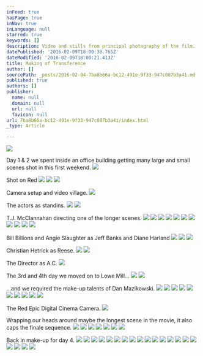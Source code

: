 ```yaml
---
inFeed: true
hasPage: true
inNav: true
inLanguage: null
starred: true
keywords: []
description: Video and stills from principal photography of the film.
datePublished: '2016-02-09T18:00:30.765Z'
dateModified: '2016-02-09T18:00:21.413Z'
title: Making of Transference
author: []
sourcePath: _posts/2016-02-04-7ba8b66a-bc12-491e-9f33-947c087b3a41.md
published: true
authors: []
publisher:
  name: null
  domain: null
  url: null
  favicon: null
url: 7ba8b66a-bc12-491e-9f33-947c087b3a41/index.html
_type: Article

---
```

![](https://the-grid-user-content.s3-us-west-2.amazonaws.com/4d2cfaa0-0232-4a51-b5e1-080085a5a4be.JPG)

Day 1 & 2 we spent inside an office building getting many large and small scenes shot in this first weekend.
![](https://the-grid-user-content.s3-us-west-2.amazonaws.com/ad38290c-eeaf-41f8-bb69-5eb23ff94cc5.JPG)

Shot on Red
![](https://the-grid-user-content.s3-us-west-2.amazonaws.com/bdb97b96-6333-48cc-882f-7479dfc3ca2d.JPG)
![](https://the-grid-user-content.s3-us-west-2.amazonaws.com/6a518b3a-ed12-4737-b8bd-56994e1124cf.JPG)
![](https://the-grid-user-content.s3-us-west-2.amazonaws.com/0e047096-336e-4c0e-96a5-44c0e5892c72.JPG)

Camera setup and video village.
![](https://the-grid-user-content.s3-us-west-2.amazonaws.com/536438b5-b60f-4425-adde-d846f16e0a3b.JPG)

The actors as standins.
![](https://the-grid-user-content.s3-us-west-2.amazonaws.com/d2255851-ab32-46a9-aeb5-cdd7e6f1a47c.JPG)
![](https://the-grid-user-content.s3-us-west-2.amazonaws.com/998dd707-51d9-4455-b302-429ff0820b80.JPG)

T.J. McClannahan directing one of the longer scenes.
![](https://the-grid-user-content.s3-us-west-2.amazonaws.com/5b8d66d9-8319-44ce-870f-66ebff1081f4.JPG)
![](https://the-grid-user-content.s3-us-west-2.amazonaws.com/6da4c07f-5858-4d4f-b25c-691070b0ec32.JPG)
![](https://the-grid-user-content.s3-us-west-2.amazonaws.com/94ecf7cc-6af7-48ac-946d-69c87f440da0.JPG)
![](https://the-grid-user-content.s3-us-west-2.amazonaws.com/7c102bf4-3cce-4f7f-884d-5fa39bc8dea2.JPG)
![](https://the-grid-user-content.s3-us-west-2.amazonaws.com/5604f516-818a-4e52-9456-c2c6ad4b6b95.JPG)
![](https://the-grid-user-content.s3-us-west-2.amazonaws.com/cb30f07c-d563-4184-b9e9-e8b56f1bd1dc.JPG)
![](https://the-grid-user-content.s3-us-west-2.amazonaws.com/3efc7d42-9065-43f9-99a3-c0eb6edc3d3f.JPG)
![](https://the-grid-user-content.s3-us-west-2.amazonaws.com/9f18a0b4-b057-40e4-b78d-990278399d8e.JPG)
![](https://the-grid-user-content.s3-us-west-2.amazonaws.com/04e1e25b-f296-4b1a-9485-422707605941.JPG)
![](https://the-grid-user-content.s3-us-west-2.amazonaws.com/0721cd82-c4c3-4754-871e-88ceacac462c.JPG)
![](https://the-grid-user-content.s3-us-west-2.amazonaws.com/ccb96309-34ab-48dd-9e21-364060cd1644.JPG)

Bill Billions and Angie Slaughter as Jeff Banks and Diane Harland
![](https://the-grid-user-content.s3-us-west-2.amazonaws.com/3efe6892-1a85-40cf-ae93-b764f04f7804.JPG)
![](https://the-grid-user-content.s3-us-west-2.amazonaws.com/8bcb8876-a39e-427d-ad44-2dbf4850e0fb.JPG)
![](https://the-grid-user-content.s3-us-west-2.amazonaws.com/b66c7651-4717-416e-becf-591bb2b8be0f.JPG)

Christian Hetrick as Reese.
![](https://the-grid-user-content.s3-us-west-2.amazonaws.com/2746bd76-e1ae-4784-a7b6-500e228bebc2.JPG)
![](https://the-grid-user-content.s3-us-west-2.amazonaws.com/971d214b-f184-4300-864b-772a40218b60.JPG)

The Director as A.C.
![](https://the-grid-user-content.s3-us-west-2.amazonaws.com/3532e596-10bc-4ba6-a1c1-0b420d885e80.JPG)

The 3rd and 4th day we moved on to Lowe Mill...
![](https://the-grid-user-content.s3-us-west-2.amazonaws.com/8f1480b8-6d59-406a-8056-611012185f88.JPG)
![](https://the-grid-user-content.s3-us-west-2.amazonaws.com/7ca7ef70-ace0-4ec4-a605-e82bdd0fd0b1.JPG)

...and we required the make-up talents of Dan Mazikowski.
![](https://the-grid-user-content.s3-us-west-2.amazonaws.com/0a87f1ea-00d0-424b-bead-fdc10ba9c055.JPG)
![](https://the-grid-user-content.s3-us-west-2.amazonaws.com/26a51ba2-3a69-4905-b395-1891caf3efee.JPG)
![](https://the-grid-user-content.s3-us-west-2.amazonaws.com/ee9a06f1-500d-4a02-b989-e0ee9e63532b.JPG)
![](https://the-grid-user-content.s3-us-west-2.amazonaws.com/796a491a-80cb-4b20-aa01-0afcf9bea62a.JPG)
![](https://the-grid-user-content.s3-us-west-2.amazonaws.com/a57adca8-e74c-4648-836c-ee73d2977b62.JPG)
![](https://the-grid-user-content.s3-us-west-2.amazonaws.com/01c26595-3d7f-46af-89b2-2bed33bbb88f.JPG)
![](https://the-grid-user-content.s3-us-west-2.amazonaws.com/47358b6e-0e9b-4df7-a3f1-0d64a77ba288.JPG)
![](https://the-grid-user-content.s3-us-west-2.amazonaws.com/40779230-46ef-447e-8dc2-0224c5234044.JPG)
![](https://the-grid-user-content.s3-us-west-2.amazonaws.com/b49ffbbb-93f1-418e-b721-a2b2053160fe.JPG)
![](https://the-grid-user-content.s3-us-west-2.amazonaws.com/ec4f6f4e-e03b-41b1-b800-72887973cfb2.JPG)

The Red Epic Digital Cinema Camera.
![](https://the-grid-user-content.s3-us-west-2.amazonaws.com/2c578860-4204-4ecf-bbec-36a110ea5a90.JPG)

Wrapping our heads around maybe the longest scene in the movie, it also caps the finale sequence.
![](https://the-grid-user-content.s3-us-west-2.amazonaws.com/0dbeb33e-e872-49bf-943e-4c67d268a51f.JPG)
![](https://the-grid-user-content.s3-us-west-2.amazonaws.com/d240d1ad-8a6f-4e64-8150-e48f70f1afb6.JPG)
![](https://the-grid-user-content.s3-us-west-2.amazonaws.com/06dd0242-02d2-4665-ab95-4afa89f8a18f.JPG)
![](https://the-grid-user-content.s3-us-west-2.amazonaws.com/d7f4a81b-9a5f-443d-910d-46a8ae2f324c.JPG)
![](https://the-grid-user-content.s3-us-west-2.amazonaws.com/45194d8f-45a7-4178-ad27-435e64a0983a.JPG)
![](https://the-grid-user-content.s3-us-west-2.amazonaws.com/1182ccc1-a710-44bf-ac17-f390f1300cbd.JPG)
![](https://the-grid-user-content.s3-us-west-2.amazonaws.com/66714445-c399-494a-b709-117b52aae1ef.JPG)

Back in make-up for day 4\.
![](https://the-grid-user-content.s3-us-west-2.amazonaws.com/9cd82c1d-d80a-4d72-8630-55409202c2b9.JPG)
![](https://the-grid-user-content.s3-us-west-2.amazonaws.com/f4af682d-7444-4f31-bbfa-c50a4e313b79.JPG)
![](https://the-grid-user-content.s3-us-west-2.amazonaws.com/965360d9-d41f-4bd2-a335-0023f6f92b35.JPG)
![](https://the-grid-user-content.s3-us-west-2.amazonaws.com/e4beb9c7-d96e-40c5-863d-cf7d7ebc0e54.JPG)
![](https://the-grid-user-content.s3-us-west-2.amazonaws.com/9cc257e9-7c8c-4b7f-a410-c15a3ee12a03.JPG)
![](https://the-grid-user-content.s3-us-west-2.amazonaws.com/6930219e-0bb8-4fb7-9687-237311ee02d5.JPG)
![](https://the-grid-user-content.s3-us-west-2.amazonaws.com/a82077ce-4835-404a-95b2-ce14ab4bb8ff.JPG)
![](https://the-grid-user-content.s3-us-west-2.amazonaws.com/19e19053-435e-4679-ac8e-048c0061af1e.JPG)
![](https://the-grid-user-content.s3-us-west-2.amazonaws.com/5d6e5d7c-bbfe-4f70-8d78-1b97e1417b4e.JPG)
![](https://the-grid-user-content.s3-us-west-2.amazonaws.com/f1a3e196-85a3-4700-84d0-6ac088c9f9a9.JPG)
![](https://the-grid-user-content.s3-us-west-2.amazonaws.com/c4f7dd70-00b8-4562-a767-b87a751a86d2.JPG)
![](https://the-grid-user-content.s3-us-west-2.amazonaws.com/bde30955-1e2a-4900-8a82-26e8b7128d6a.JPG)
![](https://the-grid-user-content.s3-us-west-2.amazonaws.com/48db0fd8-8e37-4b5a-a363-9e63a5d19560.JPG)
![](https://the-grid-user-content.s3-us-west-2.amazonaws.com/28da6bd3-d166-4a85-b7b3-c39e75927c60.JPG)
![](https://the-grid-user-content.s3-us-west-2.amazonaws.com/1d03ed89-19da-4ab2-aa2a-ec0eb1e5984e.JPG)
![](https://the-grid-user-content.s3-us-west-2.amazonaws.com/76ace740-6156-4c07-8eb2-d2be267d7824.JPG)
![](https://the-grid-user-content.s3-us-west-2.amazonaws.com/03a6a9e6-e5fc-4055-a1a8-eecacad79027.JPG)
![](https://the-grid-user-content.s3-us-west-2.amazonaws.com/dad9b20c-74ce-48ee-b45a-ba7473c5463a.JPG)
![](https://the-grid-user-content.s3-us-west-2.amazonaws.com/51df6038-fd71-4354-b3c3-2da680303250.JPG)
![](https://the-grid-user-content.s3-us-west-2.amazonaws.com/c666fab2-f606-4348-b438-7a636022f94f.JPG)